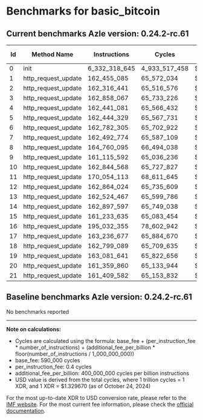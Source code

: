 # Benchmarks for basic_bitcoin

## Current benchmarks Azle version: 0.24.2-rc.61

| Id  | Method Name         | Instructions  | Cycles        | USD           | USD/Million Calls |
| --- | ------------------- | ------------- | ------------- | ------------- | ----------------- |
| 0   | init                | 6_332_318_645 | 4_933_517_458 | $0.0065599502 | $6_559.95         |
| 1   | http_request_update | 162_455_085   | 65_572_034    | $0.0000871892 | $87.18            |
| 2   | http_request_update | 162_316_441   | 65_516_576    | $0.0000871154 | $87.11            |
| 3   | http_request_update | 162_858_067   | 65_733_226    | $0.0000874035 | $87.40            |
| 4   | http_request_update | 162_441_081   | 65_566_432    | $0.0000871817 | $87.18            |
| 5   | http_request_update | 162_444_329   | 65_567_731    | $0.0000871834 | $87.18            |
| 6   | http_request_update | 162_782_305   | 65_702_922    | $0.0000873632 | $87.36            |
| 7   | http_request_update | 162_492_774   | 65_587_109    | $0.0000872092 | $87.20            |
| 8   | http_request_update | 164_760_095   | 66_494_038    | $0.0000884151 | $88.41            |
| 9   | http_request_update | 161_115_592   | 65_036_236    | $0.0000864767 | $86.47            |
| 10  | http_request_update | 162_844_568   | 65_727_827    | $0.0000873963 | $87.39            |
| 11  | http_request_update | 170_054_113   | 68_611_645    | $0.0000912308 | $91.23            |
| 12  | http_request_update | 162_864_024   | 65_735_609    | $0.0000874067 | $87.40            |
| 13  | http_request_update | 162_524_467   | 65_599_786    | $0.0000872261 | $87.22            |
| 14  | http_request_update | 162_897_597   | 65_749_038    | $0.0000874245 | $87.42            |
| 15  | http_request_update | 161_233_635   | 65_083_454    | $0.0000865395 | $86.53            |
| 16  | http_request_update | 195_032_355   | 78_602_942    | $0.0001045160 | $104.51           |
| 17  | http_request_update | 163_236_677   | 65_884_670    | $0.0000876049 | $87.60            |
| 18  | http_request_update | 162_799_089   | 65_709_635    | $0.0000873721 | $87.37            |
| 19  | http_request_update | 163_081_641   | 65_822_656    | $0.0000875224 | $87.52            |
| 20  | http_request_update | 161_359_860   | 65_133_944    | $0.0000866067 | $86.60            |
| 21  | http_request_update | 161_409_582   | 65_153_832    | $0.0000866331 | $86.63            |

## Baseline benchmarks Azle version: 0.24.2-rc.61

No benchmarks reported

---

**Note on calculations:**

-   Cycles are calculated using the formula: base_fee + (per_instruction_fee \* number_of_instructions) + (additional_fee_per_billion \* floor(number_of_instructions / 1_000_000_000))
-   base_fee: 590_000 cycles
-   per_instruction_fee: 0.4 cycles
-   additional_fee_per_billion: 400_000_000 cycles per billion instructions
-   USD value is derived from the total cycles, where 1 trillion cycles = 1 XDR, and 1 XDR = $1.329670 (as of October 24, 2024)

For the most up-to-date XDR to USD conversion rate, please refer to the [IMF website](https://www.imf.org/external/np/fin/data/rms_sdrv.aspx).
For the most current fee information, please check the [official documentation](https://internetcomputer.org/docs/current/developer-docs/gas-cost#execution).
